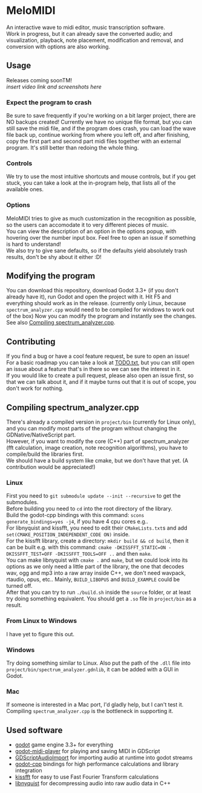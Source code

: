 # MeloMIDI
An interactive wave to midi editor, music transcription software.  
Work in progress, but it can already save the converted audio; and visualization, playback, note placement, modification and removal, and conversion with options are also working.  
## Usage
Releases coming soonTM!  
*insert video link and screenshots here*  
### Expect the program to crash
Be sure to save frequently if you're working on a bit larger project, there are NO backups created! Currently we have no unique file format, but you can still save the midi file, and if the program does crash, you can load the wave file back up, continue working from where you left off, and after finishing, copy the first part and second part midi files together with an external program. It's still better than redoing the whole thing.  
### Controls
We try to use the most intuitive shortcuts and mouse controls, but if you get stuck, you can take a look at the in-program help, that lists all of the available ones.  
### Options
MeloMIDI tries to give as much customization in the recognition as possible, so the users can accomodate it to very different pieces of music.  
You can view the description of an option in the options popup, with hovering over the number input box. Feel free to open an issue if something is hard to understand!  
We also try to give sane defaults, so if the defaults yield absolutely trash results, don't be shy about it either :D!  
## Modifying the program
You can download this repository, download Godot 3.3+ (if you don't already have it), run Godot and open the project with it. Hit F5 and everything should work as in the release. (currently only Linux, because `spectrum_analyzer.cpp` would need to be compiled for windows to work out of the box) Now you can modify the program and instantly see the changes.  
See also [Compiling spectrum_analyzer.cpp](#compiling-spectrum_analyzercpp).  
## Contributing
If you find a bug or have a cool feature request, be sure to open an issue!  
For a basic roadmap you can take a look at [TODO.txt](TODO.txt), but you can still open an issue about a feature that's in there so we can see the interest in it.  
If you would like to create a pull request, please also open an issue first, so that we can talk about it, and if it maybe turns out that it is out of scope, you don't work for nothing.  
## Compiling spectrum_analyzer.cpp
There's already a compiled version in `project/bin` (currently for Linux only), and you can modify most parts of the program without changing the GDNative/NativeScript part.  
However, if you want to modify the core (C++) part of spectrum_analyzer (fft calculation, image creation, note recognition algorithms), you have to compile/build the libraries first.  
We should have a build system like cmake, but we don't have that yet. (A contribution would be appreciated!)  
### Linux
First you need to `git submodule update --init --recursive` to get the submodules.  
Before building you need to `cd` into the root directory of the library.  
Build the godot-cpp bindings with this command: `scons generate_bindings=yes -j4`, if you have 4 cpu cores e.g..  
For libnyquist and kissfft, you need to edit their `CMakeLists.txt`s and add `set(CMAKE_POSITION_INDEPENDENT_CODE ON)` inside.  
For the kissfft library, create a directory: `mkdir build && cd build`, then it can be built e.g. with this command: `cmake -DKISSFFT_STATIC=ON -DKISSFFT_TEST=OFF -DKISSFFT_TOOLS=OFF ..` and then `make`.  
You can make libnyquist with `cmake .` and `make`, but we could look into its options as we only need a little part of the library, the one that decodes wav, ogg and mp3 into a raw array inside C++, we don't need wavpack, rtaudio, opus, etc.. Mainly, `BUILD_LIBOPUS` and `BUILD_EXAMPLE` could be turned off.  
After that you can try to run `./build.sh` inside the `source` folder, or at least try doing something equivalent. You should get a `.so` file in `project/bin` as a result.  
### From Linux to Windows
I have yet to figure this out.  
### Windows
Try doing something similar to Linux. Also put the path of the `.dll` file into `project/bin/spectrum_analyzer.gdnlib`, it can be added with a GUI in Godot.  
### Mac
If someone is interested in a Mac port, I'd gladly help, but I can't test it. Compiling `spectrum_analyzer.cpp` is the bottleneck in supporting it.  
## Used software
* [godot](https://github.com/godotengine/godot) game engine 3.3+ for everything  
* [godot-midi-player](https://bitbucket.org/arlez80/godot-midi-player/src/master/) for playing and saving MIDI in GDScript  
* [GDScriptAudioImport](https://github.com/Gianclgar/GDScriptAudioImport) for importing audio at runtime into godot streams  
* [godot-cpp](https://github.com/godotengine/godot-cpp) bindings for high performance calculations and library integration  
* [kissfft](https://github.com/mborgerding/kissfft) for easy to use Fast Fourier Transform calculations  
* [libnyquist](https://github.com/ddiakopoulos/libnyquist) for decompressing audio into raw audio data in C++  

